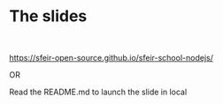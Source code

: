 # The slides

<br />

https://sfeir-open-source.github.io/sfeir-school-nodejs/<!-- .element: class="center" -->

OR<!-- .element: class="center" -->

Read the README.md to launch the slide in local<!-- .element: class="center" -->
